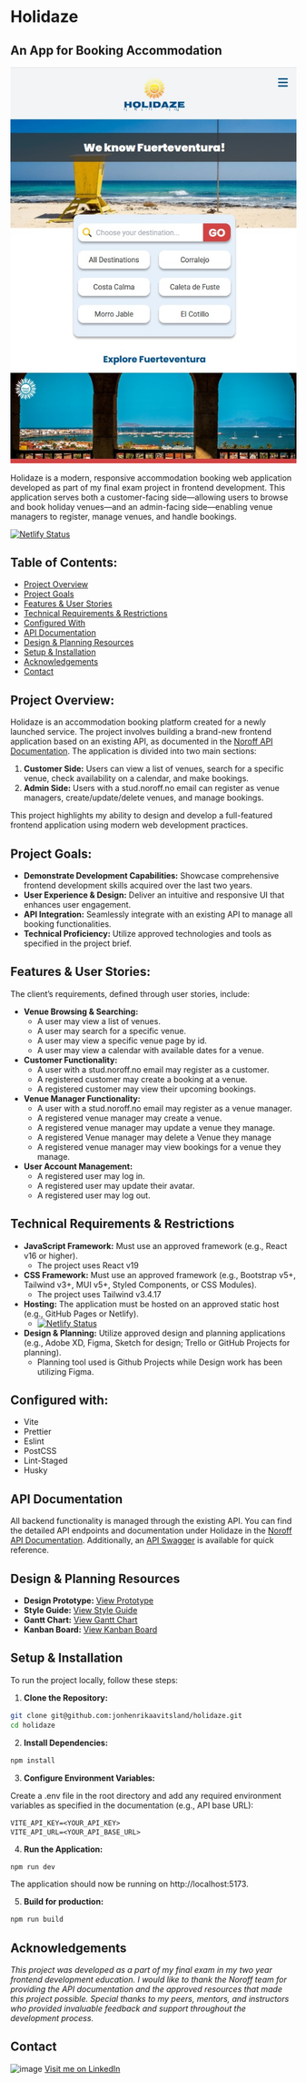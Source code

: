 # Holidaze

## An App for Booking Accommodation

![image](/public/screenshot.jpg)

Holidaze is a modern, responsive accommodation booking web application developed as part of my final exam project in frontend development. This application serves both a customer-facing side—allowing users to browse and book holiday venues—and an admin-facing side—enabling venue managers to register, manage venues, and handle bookings.

[![Netlify Status](https://api.netlify.com/api/v1/badges/f5ea5ddb-c805-43dd-b472-faeb31727eb5/deploy-status)](https://app.netlify.com/sites/holidaze-fuerteventura/deploys)

## Table of Contents:

- [Project Overview](#project-overview)
- [Project Goals](#project-goals)
- [Features & User Stories](#features--user-stories)
- [Technical Requirements & Restrictions](#technical-requirements--restrictions)
- [Configured With](#configured-with)
- [API Documentation](#api-documentation)
- [Design & Planning Resources](#design--planning-resources)
- [Setup & Installation](#setup--installation)
- [Acknowledgements](#acknowledgements)
- [Contact](#contact)

## Project Overview:

Holidaze is an accommodation booking platform created for a newly launched service. The project involves building a brand-new frontend application based on an existing API, as documented in the [Noroff API Documentation](https://docs.noroff.dev/docs/v2). The application is divided into two main sections:

1. **Customer Side:** Users can view a list of venues, search for a specific venue, check availability on a calendar, and make bookings.
2. **Admin Side:** Users with a stud.noroff.no email can register as venue managers, create/update/delete venues, and manage bookings.

This project highlights my ability to design and develop a full-featured frontend application using modern web development practices.

## Project Goals:

- **Demonstrate Development Capabilities:** Showcase comprehensive frontend development skills acquired over the last two years.
- **User Experience & Design:** Deliver an intuitive and responsive UI that enhances user engagement.
- **API Integration:** Seamlessly integrate with an existing API to manage all booking functionalities.
- **Technical Proficiency:** Utilize approved technologies and tools as specified in the project brief.

## Features & User Stories:

The client’s requirements, defined through user stories, include:

- **Venue Browsing & Searching:**
  - A user may view a list of venues.
  - A user may search for a specific venue.
  - A user may view a specific venue page by id.
  - A user may view a calendar with available dates for a venue.
- **Customer Functionality:**
  - A user with a stud.noroff.no email may register as a customer.
  - A registered customer may create a booking at a venue.
  - A registered customer may view their upcoming bookings.
- **Venue Manager Functionality:**
  - A user with a stud.noroff.no email may register as a venue manager.
  - A registered venue manager may create a venue.
  - A registered venue manager may update a venue they manage.
  - A registered Venue manager may delete a Venue they manage
  - A registered venue manager may view bookings for a venue they manage.
- **User Account Management:**
  - A registered user may log in.
  - A registered user may update their avatar.
  - A registered user may log out.

## Technical Requirements & Restrictions

- **JavaScript Framework:** Must use an approved framework (e.g., React v16 or higher).
  - The project uses React v19
- **CSS Framework:** Must use an approved framework (e.g., Bootstrap v5+, Tailwind v3+, MUI v5+, Styled Components, or CSS Modules).
  - The project uses Tailwind v3.4.17
- **Hosting:** The application must be hosted on an approved static host (e.g., GitHub Pages or Netlify).
  - [![Netlify Status](https://api.netlify.com/api/v1/badges/f5ea5ddb-c805-43dd-b472-faeb31727eb5/deploy-status)](https://app.netlify.com/sites/holidaze-fuerteventura/deploys)
- **Design & Planning:** Utilize approved design and planning applications (e.g., Adobe XD, Figma, Sketch for design; Trello or GitHub Projects for planning).
  - Planning tool used is Github Projects while Design work has been utilizing Figma.

## Configured with:

- Vite
- Prettier
- Eslint
- PostCSS
- Lint-Staged
- Husky

## API Documentation

All backend functionality is managed through the existing API. You can find the detailed API endpoints and documentation under Holidaze in the [Noroff API Documentation](https://docs.noroff.dev/docs/v2). Additionally, an [API Swagger](https://v2.api.noroff.dev/docs/static/index.html) is available for quick reference.

## Design & Planning Resources

- **Design Prototype:** [View Prototype]()
- **Style Guide:** [View Style Guide]()
- **Gantt Chart:** [View Gantt Chart]()
- **Kanban Board:** [View Kanban Board]()

## Setup & Installation

To run the project locally, follow these steps:

1. **Clone the Repository:**

```bash
git clone git@github.com:jonhenrikaavitsland/holidaze.git
cd holidaze
```

2. **Install Dependencies:**

```bash
npm install
```

3. **Configure Environment Variables:**

Create a .env file in the root directory and add any required environment variables as specified in the documentation (e.g., API base URL):

```env
VITE_API_KEY=<YOUR_API_KEY>
VITE_API_URL=<YOUR_API_BASE_URL>
```

4. **Run the Application:**

```bash
npm run dev
```

The application should now be running on http://localhost:5173.

5. **Build for production:**

```bash
npm run build
```

## Acknowledgements

_This project was developed as a part of my final exam in my two year frontend development education. I would like to thank the Noroff team for providing the API documentation and the approved resources that made this project possible. Special thanks to my peers, mentors, and instructors who provided invaluable feedback and support throughout the development process._

## Contact

![image](https://img.shields.io/badge/LinkedIn-0077B5?style=for-the-badge&logo=linkedin&logoColor=white) [Visit me on LinkedIn](https://www.linkedin.com/in/jon-henrik-aavitsland-abaa872b7/)
